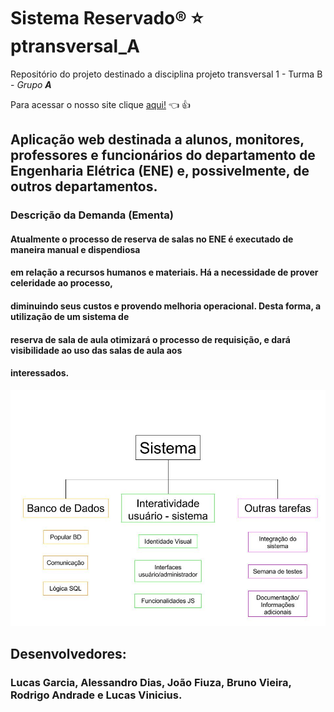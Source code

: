 # Sistema Reservado:registered:  :star:  ptransversal_A

Repositório do projeto destinado a disciplina projeto transversal 1 - Turma B - *Grupo **A*** 

Para acessar o nosso site clique [aqui!](http://homol.redes.unb.br/ptr012017-B-grupoA/) :point_left: :thumbsup:

## Aplicação web destinada a alunos, monitores, professores e funcionários do departamento de Engenharia Elétrica (ENE) e, possivelmente, de outros departamentos.

### Descrição da Demanda (Ementa)

#### Atualmente o processo de reserva de salas no ENE é executado de maneira manual e dispendiosa
#### em relação a recursos humanos e materiais. Há a necessidade de prover celeridade ao processo,
#### diminuindo seus custos e provendo melhoria operacional. Desta forma, a utilização de um sistema de
#### reserva de sala de aula otimizará o processo de requisição, e dará visibilidade ao uso das salas de aula aos
#### interessados.


![Hierarquia de tarefas](/Docs/Hierarquia_de_tarefas.jpg)


## Desenvolvedores:
### Lucas Garcia, Alessandro Dias, João Fiuza, Bruno Vieira, Rodrigo Andrade e Lucas Vinicius.
